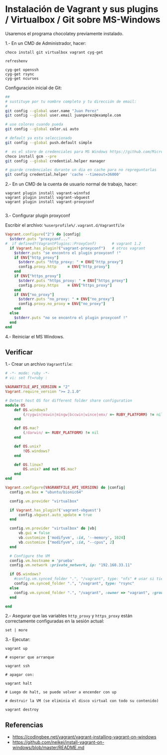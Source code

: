 # Instalación de  Vagrant y sus plugins / Virtualbox / Git sobre MS-Windows

Usaremos el programa chocolatey previamente instalado.

1.- En un CMD de Administrador, hacer:

```
choco install git virtualbox vagrant cyg-get

refreshenv

cyg-get openssh 
cyg-get rsync 
cyg-get ncurses
```

Configuración inicial de Git:

```bash
##
# sustituye por tu nombre completo y tu dirección de email:
#
git config --global user.name "Juan Perez"
git config --global user.email juanperez@example.com

# use colores cuando pueda
git config --global color.ui auto

# default ya esta seleccionado
git config --global push.default simple

#  es el store de credenciales para MS Windows https://github.com/Microsoft/Git-Credential-Manager-for-Windows
choco install gcm --pre  
git config --global credential.helper manager

# guarde credenciales durante un dia en cache para no repreguntarlas
git config credential.helper 'cache --timeout=36000'

```



2.- En un CMD de la cuenta de usuario normal de trabajo, hacer:

```
vagrant plugin install vagrant-winnfsd
vagrant plugin install vagrant-vbguest
vagrant plugin install vagrant-proxyconf


```
3.- Configurar plugin proxyconf

Escribir el archivo: `%userprofile%/.vagrant.d/Vagrantfile`

```ruby
Vagrant.configure("2") do |config|
  $stderr.puts "proxyconf..."
#  if defined?(VagrantPlugins::ProxyConf)       # vagrant 1.2
  if Vagrant.has_plugin?("vagrant-proxyconf")   # otros vagrant
    $stderr.puts "se encontro el plugin proxyconf !"
    if ENV["http_proxy"]
      $stderr.puts "http_proxy: " + ENV["http_proxy"]
      config.proxy.http     = ENV["http_proxy"]
    end
    if ENV["https_proxy"]
      $stderr.puts "https_proxy: " + ENV["https_proxy"]
      config.proxy.https    = ENV["https_proxy"]
    end
    if ENV["no_proxy"]
      $stderr.puts "no_proxy: " + ENV["no_proxy"]
      config.proxy.no_proxy = ENV["no_proxy"]
    end
  else
    $stderr.puts "no se encontro el plugin proxyconf !"
  end
end
```


4.- Reiniciar el MS Windows.



## Verificar


1.- Crear un archivo `Vagrantfile`:

```ruby
# -*- mode: ruby -*-
# vi: set ft=ruby :

VAGRANTFILE_API_VERSION = "2"
Vagrant.require_version ">= 2.1.0"

# Detect host OS for different folder share configuration
module OS
    def OS.windows?
        (/cygwin|mswin|mingw|bccwin|wince|emx/ =~ RUBY_PLATFORM) != nil
    end

    def OS.mac?
        (/darwin/ =~ RUBY_PLATFORM) != nil
    end

    def OS.unix?
        !OS.windows?
    end

    def OS.linux?
        OS.unix? and not OS.mac?
    end
end

Vagrant.configure(VAGRANTFILE_API_VERSION) do |config|
  config.vm.box = "ubuntu/bionic64"

  config.vm.provider "virtualbox"

  if Vagrant.has_plugin?('vagrant-vbguest')
      config.vbguest.auto_update = true
  end

  config.vm.provider "virtualbox" do |vb|
      vb.gui = false
      vb.customize ['modifyvm', :id, '--memory', 1024]
      vb.customize ["modifyvm", :id, "--cpus", 2]
  end

  # Configure the VM
  config.vm.hostname = 'prueba'
  config.vm.network :private_network, ip: "192.168.33.11"

  if OS.windows?
    #config.vm.synced_folder ".", "/vagrant", type: "nfs" # usar si tiene las guest additions instaladas el box
    config.vm.synced_folder ".", "/vagrant", type: "rsync"
  else
    config.vm.synced_folder ".", "/vagrant", :owner => "vagrant", :group => "vagrant"
  end

end

```

2.- Asegurar que las variables `http_proxy` y `https_proxy` están correctamente configuradas en la sesión actual:



```
set | more
```


3.- Ejecutar:

```
vagrant up

# esperar que arranque

vagrant ssh

# apagar con:

vagrant halt

# Luego de halt, se puede volver a encender con up

# destruir la VM (se eliminia el disco virtual con todo su contenido)

vagrant destroy

```


## Referencias

* https://codingbee.net/vagrant/vagrant-installing-vagrant-on-windows
* https://github.com/neikei/install-vagrant-on-windows/blob/master/README.md

